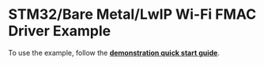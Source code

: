 # STM32/Bare Metal/LwIP Wi-Fi FMAC Driver Example

To use the example, follow the [**demonstration quick start guide**](https://docs.silabs.com/wifi/wf200/content-source/getting-started/stm32/bm/getting-started).
